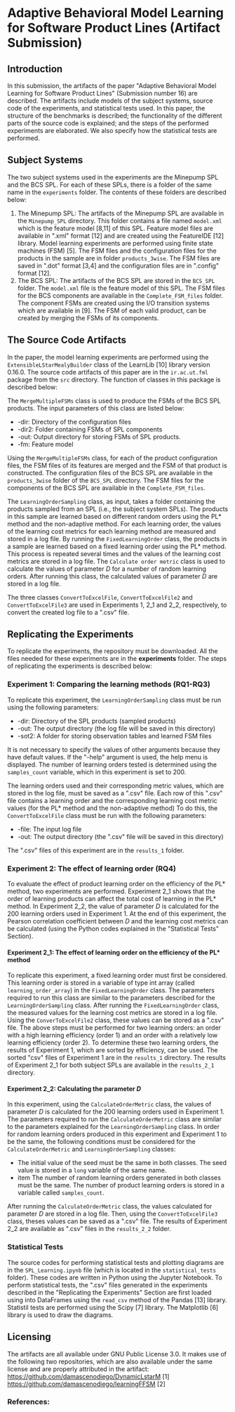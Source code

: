 # Adaptive Behavioral Model Learning for Software Product Lines (Artifact Submission)

## Introduction
In this submission, the artifacts of the paper "Adaptive Behavioral Model Learning for Software Product Lines" (Submission number 16) are described. The artifacts include models of the subject systems, source code of the experiments, and statistical tests used. In this paper, the structure of the benchmarks is described; the functionality of the different parts of the source code is explained; and the steps of the performed experiments are elaborated. We also specify how the statistical tests are performed.

## Subject Systems
The two subject systems used in the experiments are the Minepump SPL and the BCS SPL. For each of these SPLs, there is a folder of the same name in the ``experiments`` folder. The contents of these folders are described below:

1. The Minepump SPL:
The artifacts of the Minepump SPL are available in the ``Minepump_SPL`` directory. This folder contains a file named ``model.xml`` which is the feature model [8,11] of this SPL. Feature model files are available in ".xml" format [12] and are created using the FeatureIDE [12] library.
Model learning experiments are performed using finite state machines (FSM) [5].
The FSM files and the configuration files for the products in the sample are in folder ``products_3wise``.
The FSM files are saved in ".dot" format [3,4] and the configuration files are in ".config" format [12].
2. The BCS SPL:
The artifacts of the BCS SPL are stored in the ``BCS_SPL`` folder. The ``model.xml`` file is the feature model of this SPL. The FSM files for the BCS components are available in the ``Complete_FSM_files`` folder. The component FSMs are created using the I/O transition systems which are available in [9]. The FSM of each valid product, can be created by merging the FSMs of its components.

## The Source Code Artifacts

In the paper, the model learning experiments are performed using the ``ExtensibleLStarMealyBuilder`` class of the LearnLib [10] library version 0.16.0.
The source code artifacts of this paper are in the ``ir.ac.ut.fml`` package from the ``src`` directory. The function of classes in this package is described below:

The ``MergeMultipleFSMs`` class is used to produce the FSMs of the BCS SPL products. The input parameters of this class are listed below:

* -dir: Directory of the configuration files
* -dir2: Folder containing FSMs of SPL components
* -out: Output directory for storing FSMs of SPL products.
* -fm: Feature model

Using the ``MergeMultipleFSMs`` class, for each of the product configuration files, the FSM files of its features are merged and the FSM of that product is constructed.
The configuration files of the BCS SPL are available in the ``products_3wise`` folder of the ``BCS_SPL`` directory.
The FSM files for the components of the BCS SPL are available in the ``Complete_FSM_files``.

The ``LearningOrderSampling`` class, as input, takes a folder containing the products sampled from an SPL (i.e., the subject system SPLs). The products in this sample are learned based on different random orders using the PL* method and the non-adaptive method. For each learning order, the values of the learning cost metrics for each learning method are measured and stored in a log file.
By running the ``FixedLearningOrder`` class, the products in a sample are learned based on a fixed learning order using the PL* method. This process is repeated several times and the values of the learning cost metrics are stored in a log file.
The ``Calculate order metric`` class is used to calculate the values of parameter *D* for a number of random learning orders. After running this class, the calculated values of parameter *D* are stored in a log file.

The three classes ``ConvertToExcelFile``, ``ConvertToExcelFile2`` and ``ConvertToExcelFile3`` are used in Experiments 1, 2_1 and 2_2, respectively, to convert the created log file to a ".csv" file.


## Replicating the Experiments
To replicate the experiments, the repository must be downloaded. All the files needed for these experiments are in the **experiments** folder. The steps of replicating the experiments is described below:

### Experiment 1: Comparing the learning methods (RQ1-RQ3)
To replicate this experiment, the ``LearningOrderSampling`` class must be run using the following parameters:

* -dir: Directory of the SPL products (sampled products)
* -out: The output directory (the log file will be saved in this directory)
* -sot2: A folder for storing observation tables and learned FSM files

It is not necessary to specify the values of other arguments because they have default values.
If the "-help" argument is used, the help menu is displayed.
The number of learning orders tested is determined using the ``samples_count`` variable, which in this experiment is set to 200. 

The learning orders used and their corresponding metric values, which are stored in the log file, must be saved as a ".csv" file.
Each row of this ".csv" file contains a learning order and the corresponding learning cost metric values (for the PL* method and the non-adaptive method)
To do this, the ``ConvertToExcelFile`` class must be run with the following parameters:

* -file: The input log file
* -out: The output directory (the ".csv" file will be saved in this directory)

The ".csv" files of this experiment are in the ``results_1`` folder.

### Experiment 2: The effect of learning order (RQ4)

To evaluate the effect of product learning order on the efficiency of the PL* method, two experiments are performed.
Experiment 2_1 shows that the order of learning products can affect the total cost of learning in the PL* method. In Experiment 2_2, the value of parameter $D$ is calculated for the 200 learning orders used in Experiment 1. At the end of this experiment, the Pearson correlation coefficient between $D$ and the learning cost metrics can be calculated (using the Python codes explained in the "Statistical Tests" Section).

#### Experiment 2_1: The effect of learning order on the efficiency of the PL* method
To replicate this experiment, a fixed learning order must first be considered. This learning order is stored in a variable of type int array (called ``learning_order_array``) in the ``FixedLearningOrder`` class. The parameters required to run this class are similar to the parameters described for the ``LearningOrderSampling`` class. After running the ``FixedLearningOrder`` class, the measured values for the learning cost metrics are stored in a log file. Using the ``ConverToExcelFile2`` class, these values can be stored as a ".csv" file.
The above steps must be performed for two learning orders: an order with a high learning efficiency (order 1) and an order with a relatively low learning efficiency (order 2). To determine these two learning orders, the results of Experiment 1, which are sorted by efficiency, can be used. The sorted "csv" files of Experiment 1 are in the ``results_1`` directory.
The results of Experiment 2_1 for both subject SPLs are available in the ``results_2_1`` directory.

#### Experiment 2_2: Calculating the parameter *D*
In this experiment, using the ``CalculateOrderMetric`` class, the values of parameter *D* is calculated for the 200 learning orders used in Experiment 1.
The parameters required to run the ``CalculateOrderMetric`` class are similar to the parameters explained for the ``LearningOrderSampling`` class.
In order for random learning orders produced in this experiment and Experiment 1 to be the same, the following conditions must be considered for the ``CalculateOrderMetric`` and ``LearningOrderSampling`` classes:

* The initial value of the seed must be the same in both classes. The seed value is stored in a ``long`` variable of the same name.
* item The number of random learning orders generated in both classes must be the same. The number of product learning orders is stored in a variable called ``samples_count``.

After running the ``CalculateOrderMetric`` class, the values calculated for parameter *D* are stored in a log file. Then, using the ``ConvertToExcelFile3`` class, theses values can be saved as a ".csv" file.
The results of Experiment 2_2 are available as ".csv" files in the ``results_2_2`` folder.

### Statistical Tests

The source codes for performing statistical tests and plotting diagrams are in the ``SPL_Learning.ipynb`` file (which is located in the ``statistical_tests`` folder). These codes are written in Python using the Jupyter Notebook.
To perform statistical tests, the ".csv" files generated in the experiments described in the "Replicating the Experiments" Section are first loaded using into DataFrames using the ``read_csv`` method of the Pandas [13] library.
Statistil tests are performed using the Scipy [7] library.
The Matplotlib [6] library is used to draw the diagrams.


## Licensing
The artifacts are all available under GNU Public License 3.0. 
It makes use of the following two repositories, which are also available under the same license and
are properly attributed in the artifact: 
https://github.com/damascenodiego/DynamicLstarM [1]
https://github.com/damascenodiego/learningFFSM [2]

### References:
